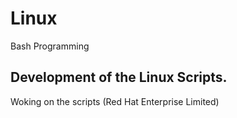 # Linux
Bash Programming


## Development of the Linux Scripts.


Woking on the scripts (Red Hat Enterprise Limited)

